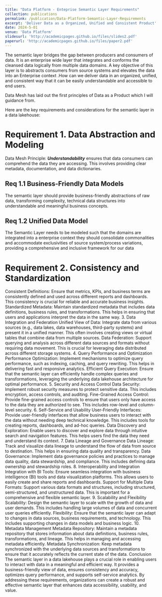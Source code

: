 ```yaml
---
title: "Data Platform - Enteprise Semantic Layer Requirements"
collection: publications
permalink: /publication/Data-Platform-Semantic-Layer-Requirements
excerpt: 'Deliver Data as a Organized, Unified and Consistent Product'
date: 2024-5-01
venue: 'Data Platform'
slidesurl: 'http://academicpages.github.io/files/slides2.pdf'
paperurl: 'http://academicpages.github.io/files/paper2.pdf'
---
```


The semantic layer bridges the gap between producers and consumers of data. It is an enterprise wide layer that integrates and conforms the cleansed data logically from multiple data domains. A key objective of this layer is to abstracts consumers from source systems and elevates the data into an Enterprise context .How can we deliver data in an organized, unified, and consistent way that it can be easily understandable and accessible to end users. 

Data Mesh has laid out the first principles of Data as a Product which I will guidance from.

Here are the key requirements and considerations for the semantic layer in a data lakehouse:

# Requirement 1. Data Abstraction and Modeling
Data Mesh Principle: ***Understandability*** ensures that data consumers can comprehend the data they are accessing. This involves providing clear metadata, documentation, and data dictionaries.
## Req 1.1 Business-Friendly Data Models
The semantic layer should provide business-friendly abstractions of raw data, transforming complexity, technical data structures into understandable and meaningful business concepts.
## Req 1.2 Unified Data Model
The Semantic Layer needs to be modeled such that the domains are integrated into a enterprise context they should consolidate commonalities and accommodate exclusivities of source system/process variations, providing a comprehensive and inclusive framework for our data

# Requirement 2. Consistency and Standardization
Consistent Definitions: Ensure that metrics, KPIs, and business terms are consistently defined and used across different reports and dashboards. This consistency is crucial for reliable and accurate business insights.
Standardized Metadata: Maintain standardized metadata that includes data definitions, business rules, and transformations. This helps in ensuring that users and applications interpret the data in the same way.
3. Data Integration and Federation
Unified View of Data: Integrate data from various sources (e.g., data lakes, data warehouses, third-party systems) and present it in a unified manner. This often involves creating views or virtual tables that combine data from multiple sources.
Data Federation: Support querying and analysis across different data sources and formats without requiring data movement. This is crucial for leveraging data distributed across different storage systems.
4. Query Performance and Optimization
Performance Optimization: Implement mechanisms to optimize query performance, such as indexing, caching, and query rewriting. This helps in delivering fast and responsive analytics.
Efficient Query Execution: Ensure that the semantic layer can efficiently handle complex queries and transformations, leveraging the underlying data lakehouse architecture for optimal performance.
5. Security and Access Control
Data Security: Implement robust security measures to protect sensitive data. This includes encryption, access controls, and auditing.
Fine-Grained Access Control: Provide fine-grained access controls to ensure that users only have access to the data they are authorized to see. This includes row-level and column-level security.
6. Self-Service and Usability
User-Friendly Interfaces: Provide user-friendly interfaces that allow business users to interact with the data without needing deep technical knowledge. This includes tools for creating reports, dashboards, and ad-hoc queries.
Data Discovery and Exploration: Enable users to discover and explore data through intuitive search and navigation features. This helps users find the data they need and understand its context.
7. Data Lineage and Governance
Data Lineage: Track and visualize data lineage to understand the flow of data from source to destination. This helps in ensuring data quality and transparency.
Data Governance: Implement data governance policies and practices to manage data quality, data stewardship, and compliance. This includes defining data ownership and stewardship roles.
8. Interoperability and Integration
Integration with BI Tools: Ensure seamless integration with business intelligence (BI) tools and data visualization platforms. This allows users to easily create and share reports and dashboards.
Support for Multiple Data Formats: Support various data formats and structures, including structured, semi-structured, and unstructured data. This is important for a comprehensive and flexible semantic layer.
9. Scalability and Flexibility
Scalability: Design the semantic layer to scale with the growth of data and user demands. This includes handling large volumes of data and concurrent user queries efficiently.
Flexibility: Ensure that the semantic layer can adapt to changes in data sources, business requirements, and technology. This includes supporting changes in data models and business logic.
10. Metadata Management
Metadata Repository: Maintain a metadata repository that stores information about data definitions, business rules, transformations, and lineage. This helps in managing and accessing metadata efficiently.
Metadata Synchronization: Keep metadata synchronized with the underlying data sources and transformations to ensure that it accurately reflects the current state of the data.
Conclusion
The semantic layer in a data lakehouse plays a crucial role in enabling users to interact with data in a meaningful and efficient way. It provides a business-friendly view of data, ensures consistency and accuracy, optimizes query performance, and supports self-service analytics. By addressing these requirements, organizations can create a robust and effective semantic layer that enhances data accessibility, usability, and value.
